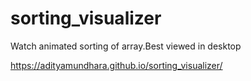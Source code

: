# sorting_visualizer
Watch animated sorting of array.Best viewed in desktop

https://adityamundhara.github.io/sorting_visualizer/
